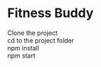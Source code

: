 # Fitness Buddy 

 Clone the project </br>
 cd to the project folder </br>
 npm install</br>
 npm start </br>
